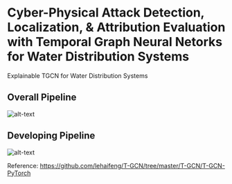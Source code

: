 # Cyber-Physical Attack Detection, Localization, & Attribution Evaluation with Temporal Graph Neural Netorks for Water Distribution Systems

Explainable TGCN for Water Distribution Systems

## Overall Pipeline
![alt-text](https://github.com/mnguyen0226/xtgcn_wds_cps/blob/main/docs/imgs/pipeline.png)

## Developing Pipeline
![alt-text](https://github.com/mnguyen0226/xtgcn_wds_cps/blob/main/docs/imgs/tgcn_train_pipeline.png)

Reference: https://github.com/lehaifeng/T-GCN/tree/master/T-GCN/T-GCN-PyTorch